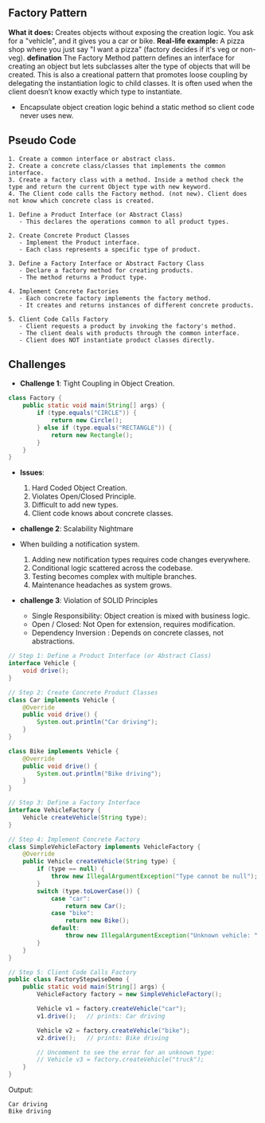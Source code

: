 ## Factory Pattern

**What it does:** Creates objects without exposing the creation logic. You ask for a "vehicle", and it gives you a car
or bike.
**Real-life example:** A pizza shop where you just say "I want a pizza" (factory decides if it's veg or non-veg).
**defination** The Factory Method pattern defines an interface for creating an object but lets subclasses alter the type
of objects that will be created.
This is also a creational pattern that promotes loose coupling by delegating the instantiation logic to child classes.
It is often used when the client doesn’t know exactly which type to instantiate.

- Encapsulate object creation logic behind a static method so client code never uses new.

## Pseudo Code

```text
1. Create a common interface or abstract class.
2. Create a concrete class/classes that implements the common interface. 
3. Create a factory class with a method. Inside a method check the type and return the current Object type with new keyword.
4. The Client code calls the Factory method. (not new). Client does not know which concrete class is created.
```

```text
1. Define a Product Interface (or Abstract Class)
   - This declares the operations common to all product types.

2. Create Concrete Product Classes
   - Implement the Product interface.
   - Each class represents a specific type of product.

3. Define a Factory Interface or Abstract Factory Class
   - Declare a factory method for creating products.
   - The method returns a Product type.

4. Implement Concrete Factories
   - Each concrete factory implements the factory method.
   - It creates and returns instances of different concrete products.

5. Client Code Calls Factory
   - Client requests a product by invoking the factory's method.
   - The client deals with products through the common interface.
   - Client does NOT instantiate product classes directly.

```

## Challenges

- **Challenge 1**: Tight Coupling in Object Creation.

```java
class Factory {
    public static void main(String[] args) {
        if (type.equals("CIRCLE")) {
            return new Circle();
        } else if (type.equals("RECTANGLE")) {
            return new Rectangle();
        }
    }
}
```

- **Issues**:
    1. Hard Coded Object Creation.
    2. Violates Open/Closed Principle.
    3. Difficult to add new types.
    4. Client code knows about concrete classes.

- **challenge 2**: Scalability Nightmare

- When building a notification system.
    1. Adding new notification types requires code changes everywhere.
    2. Conditional logic scattered across the codebase.
    3. Testing becomes complex with multiple branches.
    4. Maintenance headaches as system grows.

- **challenge 3**: Violation of SOLID Principles
  - Single Responsibility: Object creation is mixed with business logic.
  - Open / Closed: Not Open for extension, requires modification.
  - Dependency Inversion : Depends on concrete classes, not abstractions.


```java
// Step 1: Define a Product Interface (or Abstract Class)
interface Vehicle {
    void drive();
}

// Step 2: Create Concrete Product Classes
class Car implements Vehicle {
    @Override
    public void drive() {
        System.out.println("Car driving");
    }
}

class Bike implements Vehicle {
    @Override
    public void drive() {
        System.out.println("Bike driving");
    }
}

// Step 3: Define a Factory Interface
interface VehicleFactory {
    Vehicle createVehicle(String type);
}

// Step 4: Implement Concrete Factory
class SimpleVehicleFactory implements VehicleFactory {
    @Override
    public Vehicle createVehicle(String type) {
        if (type == null) {
            throw new IllegalArgumentException("Type cannot be null");
        }
        switch (type.toLowerCase()) {
            case "car":
                return new Car();
            case "bike":
                return new Bike();
            default:
                throw new IllegalArgumentException("Unknown vehicle: " + type);
        }
    }
}

// Step 5: Client Code Calls Factory
public class FactoryStepwiseDemo {
    public static void main(String[] args) {
        VehicleFactory factory = new SimpleVehicleFactory();

        Vehicle v1 = factory.createVehicle("car");
        v1.drive();   // prints: Car driving

        Vehicle v2 = factory.createVehicle("bike");
        v2.drive();   // prints: Bike driving

        // Uncomment to see the error for an unknown type:
        // Vehicle v3 = factory.createVehicle("truck");
    }
}

```
Output:
```text
Car driving
Bike driving
```
